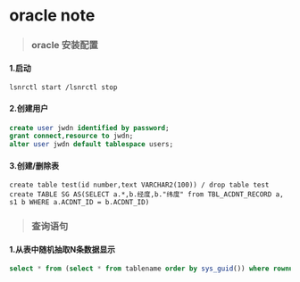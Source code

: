 # oracle note

>### oracle 安装配置
#### 1.启动
	lsnrctl start /lsnrctl stop
#### 2.创建用户
```sql
create user jwdn identified by password;
grant connect,resource to jwdn;
alter user jwdn default tablespace users;
```
#### 3.创建/删除表

	create table test(id number,text VARCHAR2(100)) / drop table test
	create TABLE SG AS(SELECT a.*,b.经度,b."纬度" from TBL_ACDNT_RECORD a, s1 b WHERE a.ACDNT_ID = b.ACDNT_ID)

>### 查询语句
#### 1.从表中随机抽取N条数据显示
```sql
select * from (select * from tablename order by sys_guid()) where rownum < N;
```


